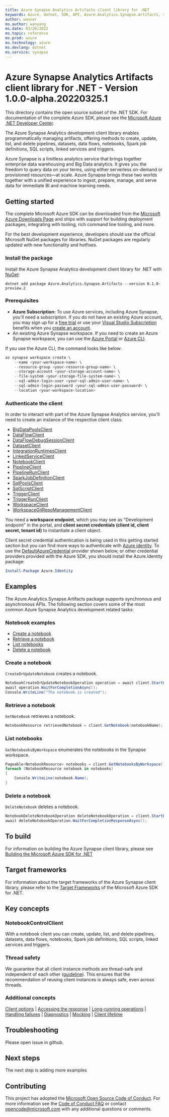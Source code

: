 ```yaml
---
title: Azure Synapse Analytics Artifacts client library for .NET
keywords: Azure, dotnet, SDK, API, Azure.Analytics.Synapse.Artifacts, synapse
author: wonner
ms.author: wanyang
ms.date: 03/26/2022
ms.topic: reference
ms.prod: azure
ms.technology: azure
ms.devlang: dotnet
ms.service: synapse
---
```

# Azure Synapse Analytics Artifacts client library for .NET - Version 1.0.0-alpha.20220325.1 


This directory contains the open source subset of the .NET SDK. For documentation of the complete Azure SDK, please see the [Microsoft Azure .NET Developer Center](https://azure.microsoft.com/develop/net/).

The Azure Synapse Analytics development client library enables programmatically managing artifacts, offering methods to create, update, list, and delete pipelines, datasets, data flows, notebooks, Spark job definitions, SQL scripts, linked services and triggers.

Azure Synapse is a limitless analytics service that brings together enterprise data warehousing and Big Data analytics. It gives you the freedom to query data on your terms, using either serverless on-demand or provisioned resources—at scale. Azure Synapse brings these two worlds together with a unified experience to ingest, prepare, manage, and serve data for immediate BI and machine learning needs.

## Getting started

The complete Microsoft Azure SDK can be downloaded from the [Microsoft Azure Downloads Page](https://azure.microsoft.com/downloads/?sdk=net) and ships with support for building deployment packages, integrating with tooling, rich command line tooling, and more.

For the best development experience, developers should use the official Microsoft NuGet packages for libraries. NuGet packages are regularly updated with new functionality and hotfixes.

### Install the package

Install the Azure Synapse Analytics development client library for .NET with [NuGet](https://www.nuget.org/packages/Azure.Analytics.Synapse.Artifacts/):

```dotnetcli
dotnet add package Azure.Analytics.Synapse.Artifacts --version 0.1.0-preview.2
```

### Prerequisites

- **Azure Subscription:** To use Azure services, including Azure Synapse, you'll need a subscription. If you do not have an existing Azure account, you may sign up for a [free trial](https://azure.microsoft.com/free/dotnet/) or use your [Visual Studio Subscription](https://visualstudio.microsoft.com/subscriptions/) benefits when you [create an account](https://account.windowsazure.com/Home/Index).
- An existing Azure Synapse workspace. If you need to create an Azure Synapse workspace, you can use the [Azure Portal](https://portal.azure.com/) or [Azure CLI](https://docs.microsoft.com/cli/azure).

If you use the Azure CLI, the command looks like below:

```PowerShell
az synapse workspace create \
    --name <your-workspace-name> \
    --resource-group <your-resource-group-name> \
    --storage-account <your-storage-account-name> \
    --file-system <your-storage-file-system-name> \
    --sql-admin-login-user <your-sql-admin-user-name> \
    --sql-admin-login-password <your-sql-admin-user-password> \
    --location <your-workspace-location>
```

### Authenticate the client

In order to interact with part of the Azure Synapse Analytics service, you'll need to create an instance of the respective client class:

- [BigDataPoolsClient](https://github.com/Azure/azure-sdk-for-net/blob/main/sdk/synapse/Azure.Analytics.Synapse.Artifacts/src/Generated/BigDataPoolsClient.cs)
- [DataFlowClient](https://github.com/Azure/azure-sdk-for-net/blob/main/sdk/synapse/Azure.Analytics.Synapse.Artifacts/src/Generated/DataFlowClient.cs)
- [DataFlowDebugSessionClient](https://github.com/Azure/azure-sdk-for-net/blob/main/sdk/synapse/Azure.Analytics.Synapse.Artifacts/src/Generated/DataFlowDebugSessionClient.cs)
- [DatasetClient](https://github.com/Azure/azure-sdk-for-net/blob/main/sdk/synapse/Azure.Analytics.Synapse.Artifacts/src/Generated/DatasetClient.cs)
- [IntegrationRuntimesClient](https://github.com/Azure/azure-sdk-for-net/blob/main/sdk/synapse/Azure.Analytics.Synapse.Artifacts/src/Generated/IntegrationRuntimesClient.cs)
- [LinkedServiceClient](https://github.com/Azure/azure-sdk-for-net/blob/main/sdk/synapse/Azure.Analytics.Synapse.Artifacts/src/Generated/LinkedServiceClient.cs)
- [NotebookClient](https://github.com/Azure/azure-sdk-for-net/blob/main/sdk/synapse/Azure.Analytics.Synapse.Artifacts/src/Generated/NotebookClient.cs)
- [PipelineClient](https://github.com/Azure/azure-sdk-for-net/blob/main/sdk/synapse/Azure.Analytics.Synapse.Artifacts/src/Generated/PipelineClient.cs)
- [PipelineRunClient](https://github.com/Azure/azure-sdk-for-net/blob/main/sdk/synapse/Azure.Analytics.Synapse.Artifacts/src/Generated/PipelineRunClient.cs)
- [SparkJobDefinitionClient](https://github.com/Azure/azure-sdk-for-net/blob/main/sdk/synapse/Azure.Analytics.Synapse.Artifacts/src/Generated/SparkJobDefinitionClient.cs)
- [SqlPoolsClient](https://github.com/Azure/azure-sdk-for-net/blob/main/sdk/synapse/Azure.Analytics.Synapse.Artifacts/src/Generated/SqlPoolsClient.cs)
- [SqlScriptClient](https://github.com/Azure/azure-sdk-for-net/blob/main/sdk/synapse/Azure.Analytics.Synapse.Artifacts/src/Generated/SqlScriptClient.cs)
- [TriggerClient](https://github.com/Azure/azure-sdk-for-net/blob/main/sdk/synapse/Azure.Analytics.Synapse.Artifacts/src/Generated/TriggerClient.cs)
- [TriggerRunClient](https://github.com/Azure/azure-sdk-for-net/blob/main/sdk/synapse/Azure.Analytics.Synapse.Artifacts/src/Generated/TriggerRunClient.cs)
- [WorkspaceClient](https://github.com/Azure/azure-sdk-for-net/blob/main/sdk/synapse/Azure.Analytics.Synapse.Artifacts/src/Generated/WorkspaceClient.cs)
- [WorkspaceGitRepoManagementClient](https://github.com/Azure/azure-sdk-for-net/blob/main/sdk/synapse/Azure.Analytics.Synapse.Artifacts/src/Generated/WorkspaceGitRepoManagementClient.cs)

You need a **workspace endpoint**, which you may see as "Development endpoint" in the portal, and **client secret credentials (client id, client secret, tenant id)** to instantiate a client object.

Client secret credential authentication is being used in this getting started section but you can find more ways to authenticate with [Azure identity](https://github.com/Azure/azure-sdk-for-net/tree/main/sdk/identity/Azure.Identity). To use the [DefaultAzureCredential](https://github.com/Azure/azure-sdk-for-net/tree/main/sdk/identity/Azure.Identity#defaultazurecredential) provider shown below,
or other credential providers provided with the Azure SDK, you should install the Azure.Identity package:

```PowerShell
Install-Package Azure.Identity
```

## Examples

The Azure.Analytics.Synapse.Artifacts package supports synchronous and asynchronous APIs. The following section covers some of the most common Azure Synapse Analytics development related tasks:

### Notebook examples

- [Create a notebook](#create-a-notebook)
- [Retrieve a notebook](#retrieve-a-notebook)
- [List notebooks](#list-notebooks)
- [Delete a notebook](#delete-a-notebook)

### Create a notebook

`CreateOrUpdateNotebook` creates a notebook.

```C# Snippet:CreateNotebook
NotebookCreateOrUpdateNotebookOperation operation = await client.StartCreateOrUpdateNotebookAsync(notebookName, notebookResource);
await operation.WaitForCompletionAsync();
Console.WriteLine("The notebook is created");
```

### Retrieve a notebook

`GetNoteBook` retrieves a notebook.

```C# Snippet:RetrieveNotebook
NotebookResource retrievedNotebook = client.GetNotebook(notebookName);
```

### List notebooks

`GetNotebooksByWorkspace` enumerates the notebooks in the Synapse workspace.

```C# Snippet:ListNotebooks
Pageable<NotebookResource> notebooks = client.GetNotebooksByWorkspace();
foreach (NotebookResource notebook in notebooks)
{
    Console.WriteLine(notebook.Name);
}
```

### Delete a notebook

`DeleteNotebook` deletes a notebook.

```C# Snippet:DeleteNotebook
NotebookDeleteNotebookOperation deleteNotebookOperation = client.StartDeleteNotebook(notebookName);
await deleteNotebookOperation.WaitForCompletionResponseAsync();
```

## To build

For information on building the Azure Synapse client library, please see [Building the Microsoft Azure SDK for .NET](https://github.com/azure/azure-sdk-for-net#to-build)

## Target frameworks

For information about the target frameworks of the Azure Synapse client library, please refer to the [Target Frameworks](https://github.com/azure/azure-sdk-for-net#target-frameworks) of the Microsoft Azure SDK for .NET.

## Key concepts

### NotebookControlClient

With a notebook client you can create, update, list, and delete pipelines, datasets, data flows, notebooks, Spark job definitions, SQL scripts, linked services and triggers.

### Thread safety

We guarantee that all client instance methods are thread-safe and independent of each other ([guideline](https://azure.github.io/azure-sdk/dotnet_introduction.html#dotnet-service-methods-thread-safety)). This ensures that the recommendation of reusing client instances is always safe, even across threads.

### Additional concepts

<!-- CLIENT COMMON BAR -->

[Client options](https://github.com/Azure/azure-sdk-for-net/blob/main/sdk/core/Azure.Core/README.md#configuring-service-clients-using-clientoptions) |
[Accessing the response](https://github.com/Azure/azure-sdk-for-net/blob/main/sdk/core/Azure.Core/README.md#accessing-http-response-details-using-responset) |
[Long-running operations](https://github.com/Azure/azure-sdk-for-net/blob/main/sdk/core/Azure.Core/README.md#consuming-long-running-operations-using-operationt) |
[Handling failures](https://github.com/Azure/azure-sdk-for-net/blob/main/sdk/core/Azure.Core/README.md#reporting-errors-requestfailedexception) |
[Diagnostics](https://github.com/Azure/azure-sdk-for-net/blob/main/sdk/core/Azure.Core/samples/Diagnostics.md) |
[Mocking](https://github.com/Azure/azure-sdk-for-net/blob/main/sdk/core/Azure.Core/README.md#mocking) |
[Client lifetime](https://devblogs.microsoft.com/azure-sdk/lifetime-management-and-thread-safety-guarantees-of-azure-sdk-net-clients/)

<!-- CLIENT COMMON BAR -->

## Troubleshooting

Please open issue in github.

## Next steps

The next step is adding more examples

## Contributing

This project has adopted the [Microsoft Open Source Code of Conduct](https://opensource.microsoft.com/codeofconduct/). For more information see the [Code of Conduct FAQ](https://opensource.microsoft.com/codeofconduct/faq/) or contact [opencode@microsoft.com](mailto:opencode@microsoft.com) with any additional questions or comments.

